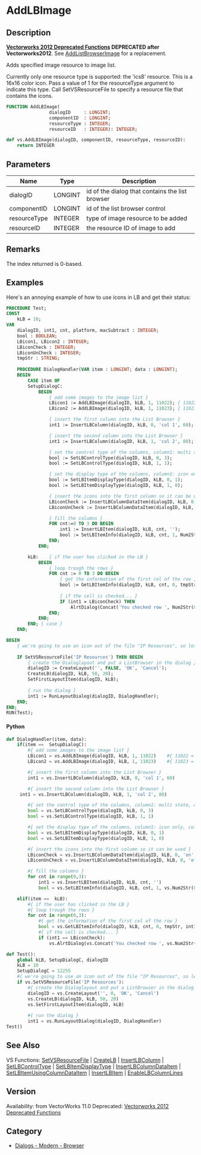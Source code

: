 # AddLBImage

## Description
<b>[Vectorworks 2012 Deprecated Functions](../../Common/Versions/Vectorworks%202012.md) DEPRECATED after Vectorworks2012</b>. See [AddListBrowserImage](AddListBrowserImage.md) for a replacement.

Adds specified image resource to image list.

Currently only one resource type is supported: the 'ics8' resource.  This is a 16x16 color icon.  Pass a value of 1 for the resourceType argument to indicate this type.  Call SetVSResourceFile to specify a resource file that contains the icons.

```pascal
FUNCTION AddLBImage(
				dialogID     : LONGINT;
				componentID  : LONGINT;
				resourceType : INTEGER;
				resourceID   : INTEGER): INTEGER;
```

```python
def vs.AddLBImage(dialogID, componentID, resourceType, resourceID):
    return INTEGER
```

## Parameters
|Name|Type|Description|
|---|---|---|
|dialogID|LONGINT|id of the dialog that contains the list browser|
|componentID|LONGINT|id of the list browser control|
|resourceType|INTEGER|type of image resource to be added|
|resourceID|INTEGER|the resource ID of image to add|

## Remarks
The index returned is 0-based.

## Examples
Here's an annoying example of how to use icons in LB and get their status:
```pascal
PROCEDURE Test;
CONST
	kLB = 10;
VAR
	dialogID, int1, cnt, platform, macSubtract : INTEGER;
	bool : BOOLEAN;
	LBicon1, LBicon2 : INTEGER;
	LBiconCheck : INTEGER;
	LBiconUnCheck : INTEGER;
	tmpStr : STRING;
	
	PROCEDURE DialogHandler(VAR item : LONGINT; data : LONGINT);
	BEGIN
		CASE item OF
		SetupDialogC:
			BEGIN
				{ add some images to the image list }
				LBicon1 := AddLBImage(dialogID, kLB, 1, 11022);	{ 11022 = check mark icon }
				LBicon2 := AddLBImage(dialogID, kLB, 1, 11023);	{ 11023 = blank icon }

				{ insert the first column into the List Browser }
				int1 := InsertLBColumn(dialogID, kLB, 0, 'col 1', 60);

				{ insert the second column into the List Browser }
				int1 := InsertLBColumn(dialogID, kLB, 1, 'col 2', 80);

				{ set the control type of the columns, column1: multi state, column2: static }
				bool := SetLBControlType(dialogID, kLB, 0, 3);
				bool := SetLBControlType(dialogID, kLB, 1, 1);

				{ set the display type of the columns, column1: icon only, column2: text only }
				bool := SetLBItemDisplayType(dialogID, kLB, 0, 1);
				bool := SetLBItemDisplayType(dialogID, kLB, 1, 0);

				{ insert the icons into the first column so it can be used }
				LBiconCheck := InsertLBColumnDataItem(dialogID, kLB, 0, 'on', LBicon1, -1, 0);
				LBiconUnCheck := InsertLBColumnDataItem(dialogID, kLB, 0, 'off', LBicon2, -1, 0);

				{ fill the columns }
				FOR cnt:=0 TO 3 DO BEGIN
					int1 := InsertLBItem(dialogID, kLB, cnt, '');
					bool := SetLBItemInfo(dialogID, kLB, cnt, 1, Num2Str(0, cnt) ,0);
				END;
			END;

		kLB:	{ if the user has clicked in the LB }
			BEGIN
				{ loop trough the rows }
				FOR cnt := 0 TO 3 DO BEGIN
					{ get the information of the first cel of the row }
					bool := GetLBItemInfo(dialogID, kLB, cnt, 0, tmpStr, int1);
					
					{ if the cell is checked... }
					IF (int1 = LBiconCheck) THEN 
						AlrtDialog(Concat('You checked row ', Num2Str(0, cnt+1), '.'));
				END;
			END;
		END; { case }
	END;

BEGIN
	{ we're going to use an icon out of the file "IP Resources", so let VW check first if this one is located in the Plug-Ins folder }
	
	IF SetVSResourceFile('IP Resources') THEN BEGIN
		{ create the Dialoglayout and put a ListBrowser in the dialog }
		dialogID := CreateLayout('', FALSE, 'OK', 'Cancel');
		CreateLB(dialogID, kLB, 50, 20);
		SetFirstLayoutItem(dialogID, kLB);
		
		{ run the dialog }
		int1 := RunLayoutDialog(dialogID, DialogHandler);
	END;
END;
RUN(Test);
```
#### Python ####
```python
def DialogHandler(item, data):
	if(item ==  SetupDialogC):
		#{ add some images to the image list }
		LBicon1 = vs.AddLBImage(dialogID, kLB, 1, 11022)	#{ 11022 = check mark icon }
		LBicon2 = vs.AddLBImage(dialogID, kLB, 1, 11023)	#{ 11023 = blank icon }

		#{ insert the first column into the List Browser }
		int1 = vs.InsertLBColumn(dialogID, kLB, 0, 'col 1', 60)

		#{ insert the second column into the List Browser }
	 int1 = vs.InsertLBColumn(dialogID, kLB, 1, 'col 2', 80)

		#{ set the control type of the columns, column1: multi state, column2: static }
		bool = vs.SetLBControlType(dialogID, kLB, 0, 3)
		bool = vs.SetLBControlType(dialogID, kLB, 1, 1)

		#{ set the display type of the columns, column1: icon only, column2: text only }
		bool = vs.SetLBItemDisplayType(dialogID, kLB, 0, 1)
		bool = vs.SetLBItemDisplayType(dialogID, kLB, 1, 0)

		#{ insert the icons into the first column so it can be used }
		LBiconCheck = vs.InsertLBColumnDataItem(dialogID, kLB, 0, 'on', LBicon1, -1, 0)
		LBiconUnCheck = vs.InsertLBColumnDataItem(dialogID, kLB, 0, 'off', LBicon2, -1, 0)

		#{ fill the columns }
		for cnt in range(0,3):
			int1 = vs.InsertLBItem(dialogID, kLB, cnt, '')
			bool = vs.SetLBItemInfo(dialogID, kLB, cnt, 1, vs.Num2Str(0, cnt) ,0)

	elif(item ==  kLB):
		#{ if the user has clicked in the LB }
		#{ loop trough the rows }
		for cnt in range(0,3):
			#{ get the information of the first cel of the row }
			bool = vs.GetLBItemInfo(dialogID, kLB, cnt, 0, tmpStr, int1);
			#{ if the cell is checked... }
			if (int1 == LBiconCheck): 
				vs.AlrtDialog(vs.Concat('You checked row ', vs.Num2Str(0, cnt+1), '.'));

def Test():
	global kLB, SetupDialogC, dialogID
	kLB = 10
	SetupDialogC = 12255
	#{ we're going to use an icon out of the file "IP Resources", so let VW check first if this one is located in the Plug-Ins folder }
	if vs.SetVSResourceFile('IP Resources'):
		#{ create the Dialoglayout and put a ListBrowser in the dialog }
		dialogID = vs.CreateLayout('', 0, 'OK', 'Cancel')
		vs.CreateLB(dialogID, kLB, 50, 20)
		vs.SetFirstLayoutItem(dialogID, kLB)
		
		#{ run the dialog }
		int1 = vs.RunLayoutDialog(dialogID, DialogHandler)
Test()
```

## See Also
VS Functions:
[SetVSResourceFile](SetVSResourceFile.md) 
| [CreateLB](CreateLB.md) 
| [InsertLBColumn](InsertLBColumn.md) 
| [SetLBControlType](SetLBControlType.md) 
| [SetLBItemDisplayType](SetLBItemDisplayType.md) 
| [InsertLBColumnDataItem](InsertLBColumnDataItem.md) 
| [SetLBItemUsingColumnDataItem](SetLBItemUsingColumnDataItem.md) 
| [InsertLBItem](InsertLBItem.md) 
| [EnableLBColumnLines](EnableLBColumnLines.md)

## Version
Availability: from VectorWorks 11.0
Deprecated: [Vectorworks 2012 Deprecated Functions](../../Common/Versions/Vectorworks%202012.md)

## Category
* [Dialogs - Modern - Browser](../Categories/Dialogs%20-%20Modern%20-%20Browser.md)
